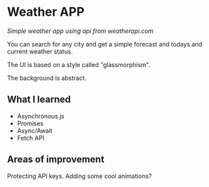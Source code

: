 # Weather APP

_Simple weather app using api from weatherapi.com_

You can search for any city and get a simple forecast and todays and current weather status.

The UI is based on a style called "glassmorphism".

The background is abstract.

## What I learned

- Asynchronous js
- Promises
- Async/Await
- Fetch API

## Areas of improvement

Protecting API keys.
Adding some cool animations?
